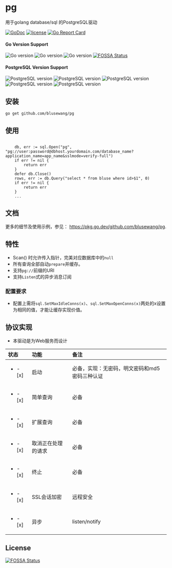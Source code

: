 # pg
用于golang database/sql 的PostgreSQL驱动

[![GoDoc](https://godoc.org/github.com/blusewang/pg?status.svg)](https://godoc.org/github.com/blusewang/pg)
[![license](http://img.shields.io/badge/license-MIT-red.svg?style=flat)](https://github.com/blusewang/pg/blob/master/LICENSE)
[![Go Report Card](https://goreportcard.com/badge/github.com/blusewang/pg)](https://goreportcard.com/report/github.com/blusewang/pg)

#### Go Version Support
![Go version](https://img.shields.io/badge/Go-1.11x-brightgreen.svg)
![Go version](https://img.shields.io/badge/Go-1.13x-brightgreen.svg)
![Go version](https://img.shields.io/badge/Go-1.17x-brightgreen.svg)
[![FOSSA Status](https://app.fossa.io/api/projects/git%2Bgithub.com%2Fblusewang%2Fpg.svg?type=shield)](https://app.fossa.io/projects/git%2Bgithub.com%2Fblusewang%2Fpg?ref=badge_shield)

#### PostgreSQL Version Support
![PostgreSQL version](https://img.shields.io/badge/PostgreSQL-10.5-brightgreen.svg)
![PostgreSQL version](https://img.shields.io/badge/PostgreSQL-11.4-brightgreen.svg)
![PostgreSQL version](https://img.shields.io/badge/PostgreSQL-12.0-brightgreen.svg)
![PostgreSQL version](https://img.shields.io/badge/PostgreSQL-13.0-brightgreen.svg)
![PostgreSQL version](https://img.shields.io/badge/PostgreSQL-14.0-brightgreen.svg)


## 安装

	go get github.com/blusewang/pg

## 使用
```golang

	db, err := sql.Open("pg", "pg://user:password@dbhost.yourdomain.com/database_name?application_name=app_name&sslmode=verify-full")
	if err != nil {
		return err
	}
	defer db.Close()
	rows, err := db.Query("select * from bluse where id>$1", 0)
	if err != nil {
		return err
	}
	...

```

## 文档

更多的细节及使用示例，参见： <https://pkg.go.dev/github.com/blusewang/pg>.


## 特性
* Scan() 时允许传入指针，完美对应数据库中的`null`
* 所有查询全部自动`prepare`并缓存。
* 支持`pg://`前缀的URI
* 支持`Listen`式的异步消息订阅 

### 配置要求
* 配置上需将`sql.SetMaxIdleConns(x)`、`sql.SetMaxOpenConns(x)`两处的x设置为相同的值，才能让缓存实现价值。

## 协议实现
- 本驱动是为Web服务而设计

| 状态                       | 功能        | 备注                       |
|:-------------------------|:----------|:-------------------------|
| <ul><li>- [x] </li></ul> | 启动        | 必备，实现：无密码，明文密码和md5密码三种认证 |
| <ul><li>- [x] </li></ul> | 简单查询      | 必备                       |
| <ul><li>- [x] </li></ul> | 扩展查询      | 必备                       |
| <ul><li>- [x] </li></ul> | 取消正在处理的请求 | 必备                       |
| <ul><li>- [x] </li></ul> | 终止        | 必备                       |
| <ul><li>- [x] </li></ul> | SSL会话加密   | 远程安全                     |
| <ul><li>- [x] </li></ul> | 异步        | listen/notify            |


## License
[![FOSSA Status](https://app.fossa.io/api/projects/git%2Bgithub.com%2Fblusewang%2Fpg.svg?type=large)](https://app.fossa.io/projects/git%2Bgithub.com%2Fblusewang%2Fpg?ref=badge_large)